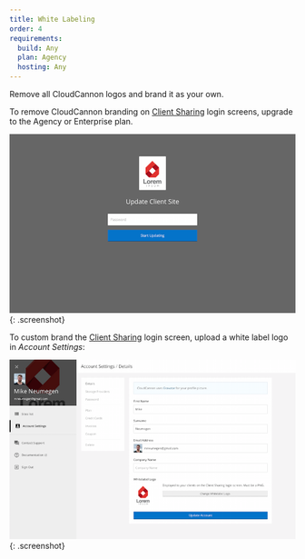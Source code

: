 ```yaml
---
title: White Labeling
order: 4
requirements:
  build: Any
  plan: Agency
  hosting: Any
---
```


Remove all CloudCannon logos and brand it as your own.

To remove CloudCannon branding on [Client Sharing](/sharing/client-sharing/) login screens, upgrade to the Agency or Enterprise plan.

![Client sharing](/img/sharing/client-white-label.png){: .screenshot}

To custom brand the [Client Sharing](/sharing/client-sharing/) login screen, upload a white label logo in *Account Settings*:

![Client sharing](/img/sharing/upload-white-label-logo.png){: .screenshot}

